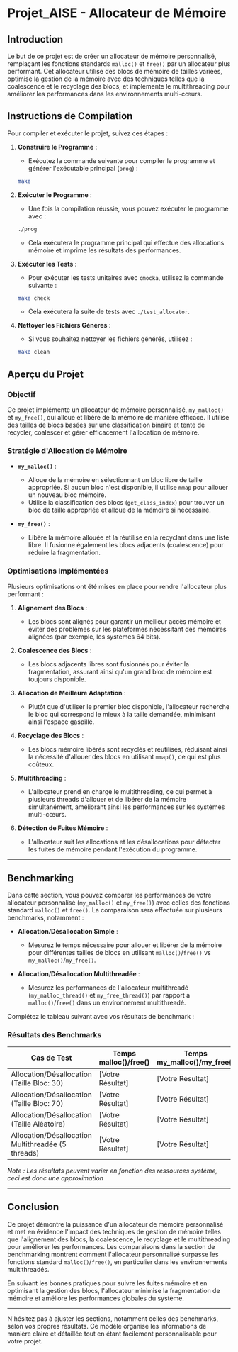 

# Projet_AISE - Allocateur de Mémoire

## Introduction

Le but de ce projet est de créer un allocateur de mémoire personnalisé, remplaçant les fonctions standards `malloc()` et `free()` par un allocateur plus performant. Cet allocateur utilise des blocs de mémoire de tailles variées, optimise la gestion de la mémoire avec des techniques telles que la coalescence et le recyclage des blocs, et implémente le multithreading pour améliorer les performances dans les environnements multi-cœurs.

## Instructions de Compilation

Pour compiler et exécuter le projet, suivez ces étapes :

1. **Construire le Programme** :
    - Exécutez la commande suivante pour compiler le programme et générer l'exécutable principal (`prog`) :
    ```bash
    make
    ```

2. **Exécuter le Programme** :
    - Une fois la compilation réussie, vous pouvez exécuter le programme avec :
    ```bash
    ./prog
    ```
    - Cela exécutera le programme principal qui effectue des allocations mémoire et imprime les résultats des performances.

3. **Exécuter les Tests** :
    - Pour exécuter les tests unitaires avec `cmocka`, utilisez la commande suivante :
    ```bash
    make check
    ```
    - Cela exécutera la suite de tests avec `./test_allocator`.

4. **Nettoyer les Fichiers Généres** :
    - Si vous souhaitez nettoyer les fichiers générés, utilisez :
    ```bash
    make clean
    ```

## Aperçu du Projet

### Objectif

Ce projet implémente un allocateur de mémoire personnalisé, `my_malloc()` et `my_free()`, qui alloue et libère de la mémoire de manière efficace. Il utilise des tailles de blocs basées sur une classification binaire et tente de recycler, coalescer et gérer efficacement l'allocation de mémoire.

### Stratégie d'Allocation de Mémoire

- **`my_malloc()`** : 
    - Alloue de la mémoire en sélectionnant un bloc libre de taille appropriée. Si aucun bloc n'est disponible, il utilise `mmap` pour allouer un nouveau bloc mémoire.
    - Utilise la classification des blocs (`get_class_index`) pour trouver un bloc de taille appropriée et alloue de la mémoire si nécessaire.

- **`my_free()`** :
    - Libère la mémoire allouée et la réutilise en la recyclant dans une liste libre. Il fusionne également les blocs adjacents (coalescence) pour réduire la fragmentation.

### Optimisations Implémentées

Plusieurs optimisations ont été mises en place pour rendre l'allocateur plus performant :

1. **Alignement des Blocs** :
    - Les blocs sont alignés pour garantir un meilleur accès mémoire et éviter des problèmes sur les plateformes nécessitant des mémoires alignées (par exemple, les systèmes 64 bits).

2. **Coalescence des Blocs** :
    - Les blocs adjacents libres sont fusionnés pour éviter la fragmentation, assurant ainsi qu'un grand bloc de mémoire est toujours disponible.

3. **Allocation de Meilleure Adaptation** :
    - Plutôt que d'utiliser le premier bloc disponible, l'allocateur recherche le bloc qui correspond le mieux à la taille demandée, minimisant ainsi l'espace gaspillé.

4. **Recyclage des Blocs** :
    - Les blocs mémoire libérés sont recyclés et réutilisés, réduisant ainsi la nécessité d'allouer des blocs en utilisant `mmap()`, ce qui est plus coûteux.

5. **Multithreading** :
    - L'allocateur prend en charge le multithreading, ce qui permet à plusieurs threads d'allouer et de libérer de la mémoire simultanément, améliorant ainsi les performances sur les systèmes multi-cœurs.

6. **Détection de Fuites Mémoire** :
    - L'allocateur suit les allocations et les désallocations pour détecter les fuites de mémoire pendant l'exécution du programme.

---

## Benchmarking

Dans cette section, vous pouvez comparer les performances de votre allocateur personnalisé (`my_malloc()` et `my_free()`) avec celles des fonctions standard `malloc()` et `free()`. La comparaison sera effectuée sur plusieurs benchmarks, notamment :

- **Allocation/Désallocation Simple** :
    - Mesurez le temps nécessaire pour allouer et libérer de la mémoire pour différentes tailles de blocs en utilisant `malloc()`/`free()` vs `my_malloc()`/`my_free()`.

- **Allocation/Désallocation Multithreadée** :
    - Mesurez les performances de l'allocateur multithreadé (`my_malloc_thread()` et `my_free_thread()`) par rapport à `malloc()`/`free()` dans un environnement multithreadé.

Complétez le tableau suivant avec vos résultats de benchmark :

### Résultats des Benchmarks

| Cas de Test                                  | Temps malloc()/free()  | Temps my_malloc()/my_free() | Temps my_malloc_thread()/my_free_thread() |
|----------------------------------------------|------------------------|-----------------------------|-------------------------------------------|
| Allocation/Désallocation (Taille Bloc: 30)   | [Votre Résultat]       | [Votre Résultat]           | [Votre Résultat]                         |
| Allocation/Désallocation (Taille Bloc: 70)   | [Votre Résultat]       | [Votre Résultat]           | [Votre Résultat]                         |
| Allocation/Désallocation (Taille Aléatoire)  | [Votre Résultat]       | [Votre Résultat]           | [Votre Résultat]                         |
| Allocation/Désallocation Multithreadée (5 threads) | [Votre Résultat]    | [Votre Résultat]           | [Votre Résultat]                         |

*Note : Les résultats peuvent varier en fonction des ressources système, ceci est donc une approximation*

---

## Conclusion

Ce projet démontre la puissance d'un allocateur de mémoire personnalisé et met en évidence l'impact des techniques de gestion de mémoire telles que l'alignement des blocs, la coalescence, le recyclage et le multithreading pour améliorer les performances. Les comparaisons dans la section de benchmarking montrent comment l'allocateur personnalisé surpasse les fonctions standard `malloc()`/`free()`, en particulier dans les environnements multithreadés.

En suivant les bonnes pratiques pour suivre les fuites mémoire et en optimisant la gestion des blocs, l'allocateur minimise la fragmentation de mémoire et améliore les performances globales du système.

---

N'hésitez pas à ajuster les sections, notamment celles des benchmarks, selon vos propres résultats. Ce modèle organise les informations de manière claire et détaillée tout en étant facilement personnalisable pour votre projet.
